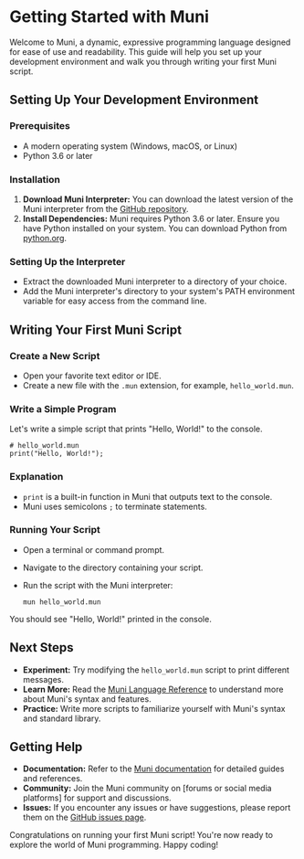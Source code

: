 # Getting Started with Muni

Welcome to Muni, a dynamic, expressive programming language designed for ease of use and readability. This guide will help you set up your development environment and walk you through writing your first Muni script.

## Setting Up Your Development Environment

### Prerequisites
- A modern operating system (Windows, macOS, or Linux)
- Python 3.6 or later

### Installation
1. **Download Muni Interpreter:** You can download the latest version of the Muni interpreter from the [GitHub repository](https://github.com/AntoineBlondon/Muni-Interpreter).
2. **Install Dependencies:** Muni requires Python 3.6 or later. Ensure you have Python installed on your system. You can download Python from [python.org](https://www.python.org/downloads/).

### Setting Up the Interpreter
- Extract the downloaded Muni interpreter to a directory of your choice.
- Add the Muni interpreter's directory to your system's PATH environment variable for easy access from the command line.

## Writing Your First Muni Script

### Create a New Script
- Open your favorite text editor or IDE.
- Create a new file with the `.mun` extension, for example, `hello_world.mun`.

### Write a Simple Program
Let's write a simple script that prints "Hello, World!" to the console.

```muni
# hello_world.mun
print("Hello, World!");
```

### Explanation
- `print` is a built-in function in Muni that outputs text to the console.
- Muni uses semicolons `;` to terminate statements.

### Running Your Script
- Open a terminal or command prompt.
- Navigate to the directory containing your script.
- Run the script with the Muni interpreter:

  ```
  mun hello_world.mun
  ```

You should see "Hello, World!" printed in the console.

## Next Steps
- **Experiment:** Try modifying the `hello_world.mun` script to print different messages.
- **Learn More:** Read the [Muni Language Reference](Language_Reference/Syntax.md) to understand more about Muni's syntax and features.
- **Practice:** Write more scripts to familiarize yourself with Muni's syntax and standard library.

## Getting Help
- **Documentation:** Refer to the [Muni documentation](README.md) for detailed guides and references.
- **Community:** Join the Muni community on [forums or social media platforms] for support and discussions.
- **Issues:** If you encounter any issues or have suggestions, please report them on the [GitHub issues page](https://github.com/your-github/muni-lang/issues).

Congratulations on running your first Muni script! You're now ready to explore the world of Muni programming. Happy coding!